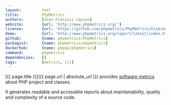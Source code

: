 ```yaml
---
layout:         tool
title:          PhpMetrics
authors:        [Jean-François Lépine]
website:        {url: 'http://www.phpmetrics.org/'}
license:        {url: 'https://github.com/phpmetrics/PhpMetrics/blob/master/LICENSE', label: 'MIT License'}
demo:           {url: 'http://www.phpmetrics.org/report/latest/index.html'}
github:         {name: phpmetrics/PhpMetrics}
packagist:      {name: phpmetrics/phpmetrics}               
dockerhub:      {name: phpqa/phpmetrics}     
command:        phpmetrics
dependencies:   []
tags:           [metrics, cli] 
---
```


[{{ page.title }}]({{ page.url | absolute_url }}) provides [software metrics](http://en.wikipedia.org/wiki/Software_metric) about PHP project and classes.

<!--more-->
 
It generates readable and accessible reports about maintainability, quality and complexity of a source code.
